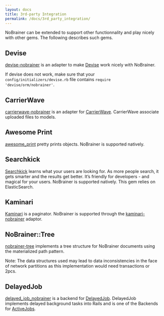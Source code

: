 ```yaml
---
layout: docs
title: 3rd-party Integration
permalink: /docs/3rd_party_integration/
---
```


NoBrainer can be extended to support other functionnality and play nicely with
other gems. The following describes such gems.

## Devise

[devise-nobrainer](https://github.com/nviennot/devise-nobrainer) is an adapter
to make [Devise](https://github.com/plataformatec/devise/) work nicely with
NoBrainer.

If devise does not work, make sure that your `config/initializers/devise.rb` file
contains `require 'devise/orm/nobrainer'`.

## CarrierWave

[carrierwave-nobrainer](https://github.com/nviennot/carrierwave-nobrainer) is an
adapter for [CarrierWave](https://github.com/carrierwaveuploader/carrierwave/).
CarrierWave associate uploaded files to models.

## Awesome Print

[awesome_print](https://github.com/michaeldv/awesome_print) pretty prints objects.
NoBrainer is supported natively.

## Searchkick

[Searchkick](https://github.com/ankane/searchkick) learns what your users are
looking for. As more people search, it gets smarter and the results get better.
It’s friendly for developers - and magical for your users.
NoBrainer is supported natively. This gem relies on ElasticSearch.

## Kaminari

[Kaminari](https://github.com/amatsuda/kaminari) is a paginator.
NoBrainer is supported through the
[kaminari-nobrainer](https://github.com/nviennot/kaminari-nobrainer) adaptor.

## NoBrainer::Tree

[nobrainer-tree](https://github.com/eksoverzero/nobrainer-tree) implements a tree
structure for NoBrainer documents using the materialized path pattern.

Note: The data structures used may lead to data inconsistencies in the face of
network partitions as this implementation would need transactions or 2pcs.

## DelayedJob
[delayed_job_nobrainer](https://github.com/eilers/delayed_job_nobrainer) is a backend for [DelayedJob](https://github.com/collectiveidea/delayed_job). 
DelayedJob implements delayed background tasks into Rails and is one of the Backends for [ActiveJobs](http://edgeguides.rubyonrails.org/active_job_basics.html).

